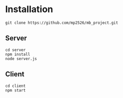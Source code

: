 # Installation #

```
git clone https://github.com/mp2526/mb_project.git
```

## Server ##

```
cd server
npm install
node server.js
```

## Client ##

```
cd client
npm start
```